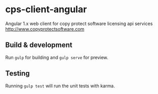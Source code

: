# cps-client-angular

Angular 1.x web client for copy protect software licensing api services
http://www.copyprotectsoftware.com 

## Build & development

Run `gulp` for building and `gulp serve` for preview.

## Testing

Running `gulp test` will run the unit tests with karma.
